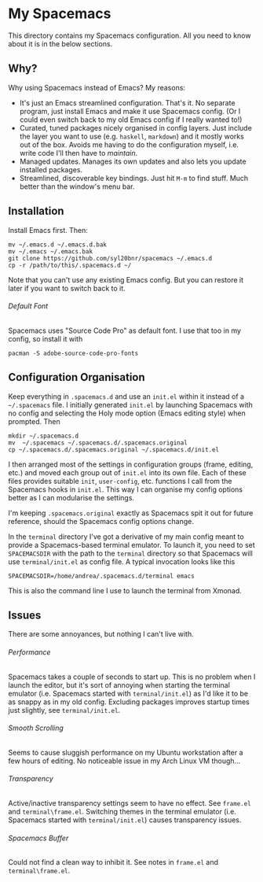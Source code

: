My Spacemacs
============

This directory contains my Spacemacs configuration. All you need to know about
it is in the below sections.


Why?
----
Why using Spacemacs instead of Emacs? My reasons:

* It's just an Emacs streamlined configuration. That's it. No separate program,
just install Emacs and make it use Spacemacs config. (Or I could even switch
back to my old Emacs config if I really wanted to!)
* Curated, tuned packages nicely organised in config layers. Just include the
layer you want to use (e.g. `haskell`, `markdown`) and it mostly works out of
the box. Avoids me having to do the configuration myself, i.e. write code I'll
then have to *maintain*.
* Managed updates. Manages its own updates and also lets you update installed
packages.
* Streamlined, discoverable key bindings. Just hit `M-m` to find stuff. Much
better than the window's menu bar.


Installation
------------
Install Emacs first. Then:

    mv ~/.emacs.d ~/.emacs.d.bak
    mv ~/.emacs ~/.emacs.bak
    git clone https://github.com/syl20bnr/spacemacs ~/.emacs.d
    cp -r /path/to/this/.spacemacs.d ~/

Note that you can't use any existing Emacs config. But you can restore it later
if you want to switch back to it.

###### Default Font
Spacemacs uses "Source Code Pro" as default font. I use that too in my config,
so install it with

    pacman -S adobe-source-code-pro-fonts


Configuration Organisation
--------------------------
Keep everything in `.spacemacs.d` and use an `init.el` within it instead of a
`~/.spacemacs` file. I initially generated `init.el` by launching Spacemacs
with no config and selecting the Holy mode option (Emacs editing style) when
prompted. Then

    mkdir ~/.spacemacs.d
    mv  ~/.spacemacs ~/.spacemacs.d/.spacemacs.original
    cp ~/.spacemacs.d/.spacemacs.original ~/.spacemacs.d/init.el

I then arranged most of the settings in configuration groups (frame, editing,
etc.) and moved each group out of `init.el` into its own file. Each of these
files provides suitable `init`, `user-config`, etc. functions I call from the
Spacemacs hooks in `init.el`. This way I can organise my config options better
as I can modularise the settings.

I'm keeping `.spacemacs.original` exactly as Spacemacs spit it out for future
reference, should the Spacemacs config options change.

In the `terminal` directory I've got a derivative of my main config meant to
provide a Spacemacs-based terminal emulator. To launch it, you need to set
`SPACEMACSDIR` with the path to the `terminal` directory so that Spacemacs
will use `terminal/init.el` as config file. A typical invocation looks like
this

    SPACEMACSDIR=/home/andrea/.spacemacs.d/terminal emacs

This is also the command line I use to launch the terminal from Xmonad.


Issues
------
There are some annoyances, but nothing I can't live with.

###### Performance
Spacemacs takes a couple of seconds to start up. This is no problem when I
launch the editor, but it's sort of annoying when starting the terminal
emulator (i.e. Spacemacs started with `terminal/init.el`) as I'd like it to
be as snappy as in my old config. Excluding packages improves startup times
just slightly, see `terminal/init.el`.

###### Smooth Scrolling
Seems to cause sluggish performance on my Ubuntu workstation after a few
hours of editing. No noticeable issue in my Arch Linux VM though...

###### Transparency
Active/inactive transparency settings seem to have no effect. See `frame.el`
and `terminal\frame.el`. Switching themes in the terminal emulator (i.e.
Spacemacs started with `terminal/init.el`) causes transparency issues.

###### Spacemacs Buffer
Could not find a clean way to inhibit it. See notes in `frame.el` and
`terminal\frame.el`.
